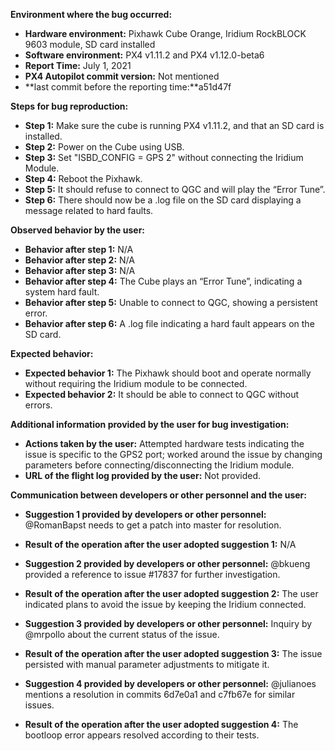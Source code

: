 **Environment where the bug occurred:**

- **Hardware environment:** Pixhawk Cube Orange, Iridium RockBLOCK 9603 module, SD card installed
- **Software environment:** PX4 v1.11.2 and PX4 v1.12.0-beta6
- **Report Time:** July 1, 2021
- **PX4 Autopilot commit version:** Not mentioned
- **last commit before the reporting time:**a51d47f

**Steps for bug reproduction:**

- **Step 1:** Make sure the cube is running PX4 v1.11.2, and that an SD card is installed.
- **Step 2:** Power on the Cube using USB.
- **Step 3:** Set "ISBD_CONFIG = GPS 2" without connecting the Iridium Module.
- **Step 4:** Reboot the Pixhawk.
- **Step 5:** It should refuse to connect to QGC and will play the “Error Tune”.
- **Step 6:** There should now be a .log file on the SD card displaying a message related to hard faults.

**Observed behavior by the user:**

- **Behavior after step 1:** N/A
- **Behavior after step 2:** N/A
- **Behavior after step 3:** N/A
- **Behavior after step 4:** The Cube plays an “Error Tune”, indicating a system hard fault.
- **Behavior after step 5:** Unable to connect to QGC, showing a persistent error.
- **Behavior after step 6:** A .log file indicating a hard fault appears on the SD card.

**Expected behavior:**

- **Expected behavior 1:** The Pixhawk should boot and operate normally without requiring the Iridium module to be connected.
- **Expected behavior 2:** It should be able to connect to QGC without errors.

**Additional information provided by the user for bug investigation:**

- **Actions taken by the user:** Attempted hardware tests indicating the issue is specific to the GPS2 port; worked around the issue by changing parameters before connecting/disconnecting the Iridium module.
- **URL of the flight log provided by the user:** Not provided.

**Communication between developers or other personnel and the user:**

- **Suggestion 1 provided by developers or other personnel:** @RomanBapst needs to get a patch into master for resolution.
- **Result of the operation after the user adopted suggestion 1:** N/A

- **Suggestion 2 provided by developers or other personnel:** @bkueng provided a reference to issue #17837 for further investigation.
- **Result of the operation after the user adopted suggestion 2:** The user indicated plans to avoid the issue by keeping the Iridium connected.

- **Suggestion 3 provided by developers or other personnel:** Inquiry by @mrpollo about the current status of the issue.
- **Result of the operation after the user adopted suggestion 3:** The issue persisted with manual parameter adjustments to mitigate it.

- **Suggestion 4 provided by developers or other personnel:** @julianoes mentions a resolution in commits 6d7e0a1 and c7fb67e for similar issues.
- **Result of the operation after the user adopted suggestion 4:** The bootloop error appears resolved according to their tests.

